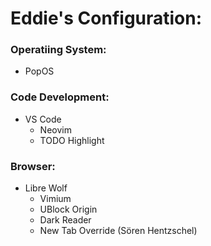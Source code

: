 # Eddie's Configuration:

### Operatiing System:
- PopOS

### Code Development:
- VS Code
  - Neovim
  - TODO Highlight

### Browser:
- Libre Wolf
  - Vimium
  - UBlock Origin
  - Dark Reader
  - New Tab Override (Sören Hentzschel)
